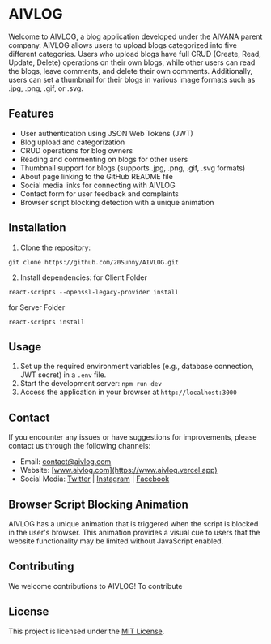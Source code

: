 # AIVLOG

Welcome to AIVLOG, a blog application developed under the AIVANA parent company. AIVLOG allows users to upload blogs categorized into five different categories. Users who upload blogs have full CRUD (Create, Read, Update, Delete) operations on their own blogs, while other users can read the blogs, leave comments, and delete their own comments. Additionally, users can set a thumbnail for their blogs in various image formats such as .jpg, .png, .gif, or .svg.

## Features

- User authentication using JSON Web Tokens (JWT)
- Blog upload and categorization
- CRUD operations for blog owners
- Reading and commenting on blogs for other users
- Thumbnail support for blogs (supports .jpg, .png, .gif, .svg formats)
- About page linking to the GitHub README file
- Social media links for connecting with AIVLOG
- Contact form for user feedback and complaints
- Browser script blocking detection with a unique animation

## Installation

1. Clone the repository: 
 ```
 git clone https://github.com/20Sunny/AIVLOG.git 
 ```


2. Install dependencies:
for Client Folder
```
react-scripts --openssl-legacy-provider install
```
for Server Folder
```
react-scripts install
```

## Usage

1. Set up the required environment variables (e.g., database connection, JWT secret) in a `.env` file.
2. Start the development server: `npm run dev`
3. Access the application in your browser at `http://localhost:3000`

## Contact

If you encounter any issues or have suggestions for improvements, please contact us through the following channels:

- Email: [contact@aivlog.com](mailto:Sunnysharma7601@gmail.com)
- Website: [www.aivlog.com](https://www.aivlog.vercel.app)
- Social Media: [Twitter](https://twitter.com/aivlog) | [Instagram](https://www.instagram.com/aivlog) | [Facebook](https://www.facebook.com/aivlog)

## Browser Script Blocking Animation

AIVLOG has a unique animation that is triggered when the script is blocked in the user's browser. This animation provides a visual cue to users that the website functionality may be limited without JavaScript enabled.

## Contributing

We welcome contributions to AIVLOG! To contribute

## License

This project is licensed under the [MIT License](LICENSE).
